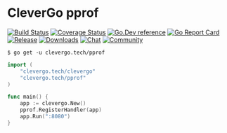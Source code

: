 # CleverGo pprof
[![Build Status](https://img.shields.io/travis/clevergo/pprof?style=flat-square)](https://travis-ci.org/clevergo/pprof)
[![Coverage Status](https://img.shields.io/coveralls/github/clevergo/pprof?style=flat-square)](https://coveralls.io/github/clevergo/pprof)
[![Go.Dev reference](https://img.shields.io/badge/go.dev-reference-blue?logo=go&logoColor=white&style=flat-square)](https://pkg.go.dev/clevergo.tech/pprof?tab=doc)
[![Go Report Card](https://goreportcard.com/badge/github.com/clevergo/pprof?style=flat-square)](https://goreportcard.com/report/github.com/clevergo/pprof)
[![Release](https://img.shields.io/github/release/clevergo/pprof.svg?style=flat-square)](https://github.com/clevergo/pprof/releases)
[![Downloads](https://img.shields.io/endpoint?url=https://pkg.clevergo.tech/api/badges/downloads/total/clevergo.tech/pprof&style=flat-square)](https://pkg.clevergo.tech/)
[![Chat](https://img.shields.io/badge/chat-telegram-blue?style=flat-square)](https://t.me/clevergotech)
[![Community](https://img.shields.io/badge/community-forum-blue?style=flat-square&color=orange)](https://forum.clevergo.tech)

```shell
$ go get -u clevergo.tech/pprof
```

```go
import (
    "clevergo.tech/clevergo"
    "clevergo.tech/pprof"
)

func main() {
    app := clevergo.New()
    pprof.RegisterHandler(app)
    app.Run(":8080")
}
```
